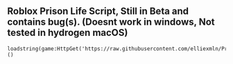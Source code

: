 ## Roblox Prison Life Script, Still in Beta and contains bug(s). (Doesnt work in windows, Not tested in hydrogen macOS)
```
loadstring(game:HttpGet('https://raw.githubusercontent.com/elliexmln/PrizzLife/main/pladmin.lua'))()
```

